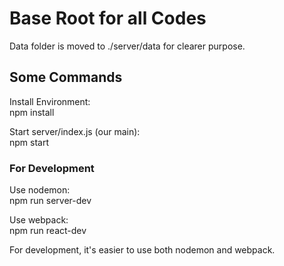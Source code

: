 # Base Root for all Codes

Data folder is moved to ./server/data for clearer purpose.

## Some Commands

Install Environment:  
npm install

Start server/index.js (our main):  
npm start  

### For Development

Use nodemon:  
npm run server-dev  

Use webpack:  
npm run react-dev  

For development, it's easier to use both nodemon and webpack.